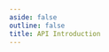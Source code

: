 ```yaml
---
aside: false
outline: false
title: API Introduction
---
```


<script setup>
import spec from '../src/openapi-rpc.json'
</script>

<OAIntroduction :spec="spec" />
